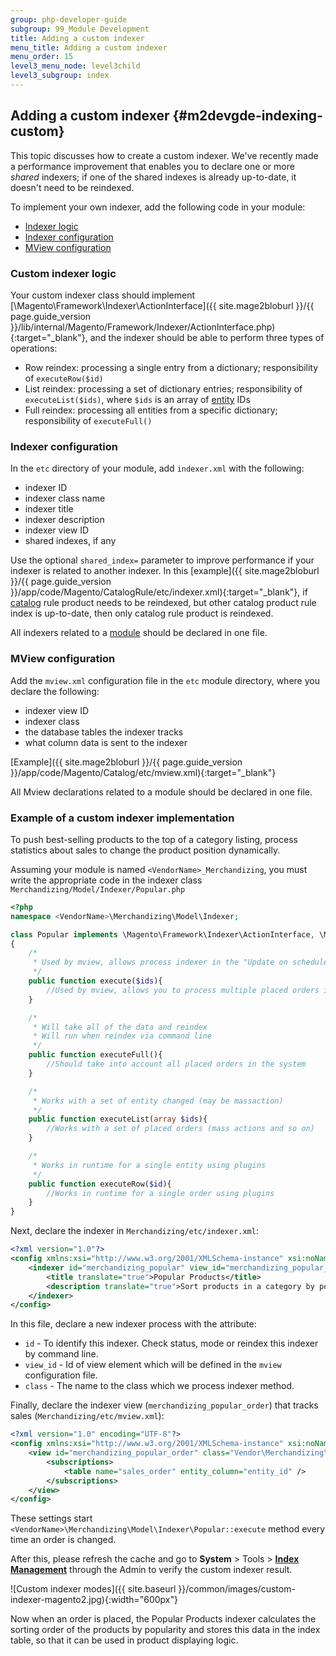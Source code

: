 ```yaml
---
group: php-developer-guide
subgroup: 99_Module Development
title: Adding a custom indexer
menu_title: Adding a custom indexer
menu_order: 15
level3_menu_node: level3child
level3_subgroup: index
---
```


## Adding a custom indexer {#m2devgde-indexing-custom}

This topic discusses how to create a custom indexer. We've recently made a performance improvement that enables you to declare one or more *shared* indexers; if one of the shared indexes is already up-to-date, it doesn't need to be reindexed.

To implement your own indexer, add the following code in your module:

* [Indexer logic](#custom-indexer-logic)
* [Indexer configuration](#indexer-configuration)
* [MView configuration](#mview-configuration)

### Custom indexer logic

Your custom indexer class should implement [\Magento\Framework\Indexer\ActionInterface]({{ site.mage2bloburl }}/{{ page.guide_version }}/lib/internal/Magento/Framework/Indexer/ActionInterface.php){:target="_blank"}, and the indexer should be able to perform three types of operations:

* Row reindex: processing a single entry from a dictionary; responsibility of `executeRow($id)`
* List reindex: processing a set of dictionary entries; responsibility of `executeList($ids)`, where `$ids` is an array of [entity](https://glossary.magento.com/entity) IDs
* Full reindex: processing all entities from a specific dictionary; responsibility of `executeFull()`

### Indexer configuration

In the `etc` directory of your module, add `indexer.xml` with the following:

* indexer ID
* indexer class name
* indexer title
* indexer description
* indexer view ID
* shared indexes, if any

Use the optional `shared_index=` parameter to improve performance if your indexer is related to another indexer. In this [example]({{ site.mage2bloburl }}/{{ page.guide_version }}/app/code/Magento/CatalogRule/etc/indexer.xml){:target="_blank"}, if [catalog](https://glossary.magento.com/catalog) rule product needs to be reindexed, but other catalog product rule index is up-to-date, then only catalog rule product is reindexed.

All indexers related to a [module](https://glossary.magento.com/module) should be declared in one file.

### MView configuration

Add the `mview.xml` configuration file in the `etc` module directory, where you declare the following:

* indexer view ID
* indexer class
* the database tables the indexer tracks
* what column data is sent to the indexer

[Example]({{ site.mage2bloburl }}/{{ page.guide_version }}/app/code/Magento/Catalog/etc/mview.xml){:target="_blank"}

All Mview declarations related to a module should be declared in one file.

### Example of a custom indexer implementation

To push best-selling products to the top of a category listing, process statistics about sales to change the product position dynamically.

Assuming your module is named `<VendorName>_Merchandizing`, you must write the appropriate code in the indexer class `Merchandizing/Model/Indexer/Popular.php`

```php
<?php
namespace <VendorName>\Merchandizing\Model\Indexer;

class Popular implements \Magento\Framework\Indexer\ActionInterface, \Magento\Framework\Mview\ActionInterface
{
    /*
     * Used by mview, allows process indexer in the "Update on schedule" mode
     */
    public function execute($ids){
        //Used by mview, allows you to process multiple placed orders in the "Update on schedule" mode
    }

    /*
     * Will take all of the data and reindex
     * Will run when reindex via command line
     */
    public function executeFull(){
        //Should take into account all placed orders in the system
    }

    /*
     * Works with a set of entity changed (may be massaction)
     */
    public function executeList(array $ids){
        //Works with a set of placed orders (mass actions and so on)
    }

    /*
     * Works in runtime for a single entity using plugins
     */
    public function executeRow($id){
        //Works in runtime for a single order using plugins
    }
}
```

Next, declare the indexer in `Merchandizing/etc/indexer.xml`:

```xml
<?xml version="1.0"?>
<config xmlns:xsi="http://www.w3.org/2001/XMLSchema-instance" xsi:noNamespaceSchemaLocation="urn:magento:framework:Indexer/etc/indexer.xsd">
    <indexer id="merchandizing_popular" view_id="merchandizing_popular_order" class="Vendor\Merchandizing\Model\Indexer\Popular">
        <title translate="true">Popular Products</title>
        <description translate="true">Sort products in a category by popularity</description>
    </indexer>
</config>
```

In this file, declare a new indexer process with the attribute:

*  `id` - To identify this indexer. Check status, mode or reindex this indexer by command line.
*  `view_id` - Id of view element which will be defined in the `mview` configuration file.
*  `class` -  The name to the class which we process indexer method.

Finally, declare the indexer view (`merchandizing_popular_order`) that tracks sales (`Merchandizing/etc/mview.xml`):

```xml
<?xml version="1.0" encoding="UTF-8"?>
<config xmlns:xsi="http://www.w3.org/2001/XMLSchema-instance" xsi:noNamespaceSchemaLocation="urn:magento:framework:Mview/etc/mview.xsd">
    <view id="merchandizing_popular_order" class="Vendor\Merchandizing\Model\Indexer\Popular" group="indexer">
        <subscriptions>
            <table name="sales_order" entity_column="entity_id" />
        </subscriptions>
    </view>
</config>
```

These settings start `<VendorName>\Merchandizing\Model\Indexer\Popular::execute` method every time an order is changed.

After this, please refresh the cache and go to **System** > Tools > [**Index Management**](https://docs.magento.com/m2/ce/user_guide/system/index-management.html) through the Admin to verify the custom indexer result.

![Custom indexer modes]({{ site.baseurl }}/common/images/custom-indexer-magento2.jpg){:width="600px"}

Now when an order is placed, the Popular Products indexer calculates the sorting order of the products by popularity and stores this data in the index table, so that it can be used in product displaying logic.
